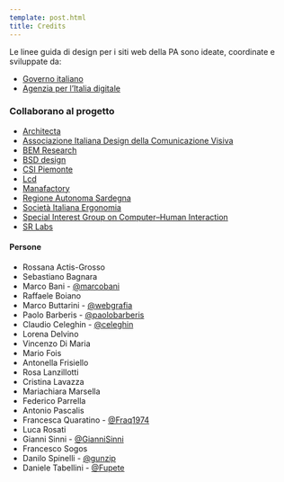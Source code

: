 ```yaml
---
template: post.html
title: Credits
---
```


Le linee guida di design per i siti web della PA
sono ideate, coordinate e sviluppate da:

- [Governo italiano](http://www.governo.it)
- [Agenzia per l’Italia digitale](http://www.agid.gov.it)

### Collaborano al progetto

- [Architecta](http://www.architecta.it)
- [Associazione Italiana Design della Comunicazione Visiva](http://www.aiap.it)
- [BEM Research](http://www.bemresearch.it)
- [BSD design](http://www.bsdesign.eu)
- [CSI Piemonte](http://www.csipiemonte.it)
- [Lcd](http://lcd.it)
- [Manafactory](http://www.manafactory.it)
- [Regione Autonoma Sardegna](http://www.regione.sardegna.it)
- [Società Italiana Ergonomia](http://www.societadiergonomia.it)
- [Special Interest Group on Computer–Human Interaction](http://sigchitaly.eu/)
- [SR Labs](www.srlabs.it)

#### Persone

- Rossana Actis-Grosso
- Sebastiano Bagnara
- Marco Bani - [@marcobani](https://github.com/marcobani)
- Raffaele Boiano
- Marco Buttarini - [@webgrafia](https://github.com/webgrafia)
- Paolo Barberis - [@paolobarberis](https://github.com/paolobarberis)
- Claudio Celeghin - [@celeghin](https://github.com/celeghin)
- Lorena Delvino
- Vincenzo Di Maria
- Mario Fois
- Antonella Frisiello
- Rosa Lanzillotti
- Cristina Lavazza
- Mariachiara Marsella
- Federico Parrella
- Antonio Pascalis
- Francesca Quaratino - [@Fraq1974](https://github.com/Fraq1974)
- Luca Rosati
- Gianni Sinni - [@GianniSinni](https://github.com/GianniSinni)
- Francesco Sogos
- Danilo Spinelli - [@gunzip](https://github.com/gunzip)
- Daniele Tabellini - [@Fupete](https://github.com/Fupete)
